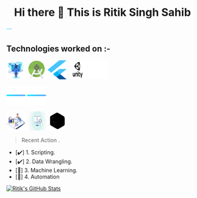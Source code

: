 
<h1 align="center"> Hi there 👋 This is Ritik Singh Sahib</h1>
<p> <img src="./images/minus.svg" width="" height="15">
<h2> Technologies worked on :-</h2>
<p>
  <img src="./images/web-developer-master-tn.svg" width="50" height="50">
 <img src="./images/Android_Studio_icon.svg" width="50" height="50">
 <img src="./images/flutter.svg" width="50" height="50">
  <img src="./images/untiy.svg" width="50" height="50">
  <img src="./images/aws.svg" width="50" height="50">
  
  </p>
  <img src="./images/minus.svg" width="50" height="50">
  <h3< Technologies working on :-</h3>
  <img src="./images/minus.svg" width="50" height="50">
  <p>
  <img src="./images/Data-Analytics.svg" width="50" height="50">
  <img src="./images/digital-forensics-banner.svg" width="50" height="50">
  <img src="./images/bug.svg" width="50" height="50">
  </p>

> Recent Action .

- [:heavy_check_mark:] 1. Scripting.
- [:heavy_check_mark:] 2. Data Wrangling.
- [:memo:] 3. Machine Learning.
- [:memo:] 4. Automation


  
[<img align="" alt="Ritik's GitHub Stats" src="https://github-readme-stats.codestackr.vercel.app/api?username=ritiksinghsahib&show_icons=true&hide_border=false&count_private=true&title_color=2aa889&icon_color=599cab&text_color=99d1ce&bg_color=0c1016" />](# "Some of my stats.")
